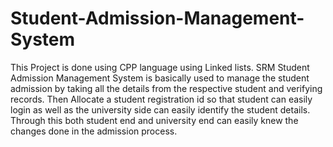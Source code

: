 # Student-Admission-Management-System
This Project is done using CPP language using Linked lists.
SRM Student Admission Management System is basically used to manage the student admission by taking all the details from the respective student and verifying records.
Then Allocate a student registration id so that student can easily login as well as the university side can easily identify the student details.
Through this both student end and university end can easily knew the changes done in the admission process.
